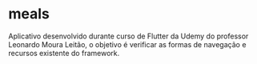 # meals
 Aplicativo desenvolvido durante curso de Flutter da Udemy do professor Leonardo Moura Leitão, o objetivo é verificar as formas de navegação e recursos existente do framework.
